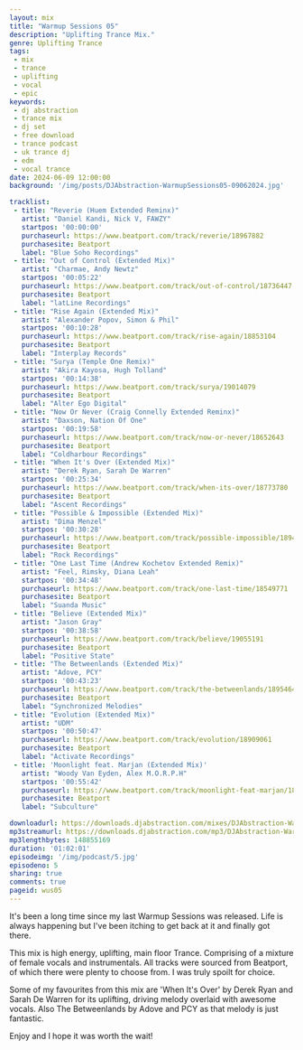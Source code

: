 ```yaml
---
layout: mix
title: "Warmup Sessions 05"
description: "Uplifting Trance Mix."
genre: Uplifting Trance
tags:
 - mix
 - trance
 - uplifting
 - vocal
 - epic
keywords:
 - dj abstraction
 - trance mix
 - dj set
 - free download
 - trance podcast
 - uk trance dj
 - edm
 - vocal trance
date: 2024-06-09 12:00:00
background: '/img/posts/DJAbstraction-WarmupSessions05-09062024.jpg'

tracklist:
 - title: "Reverie (Huem Extended Reminx)"
   artist: "Daniel Kandi, Nick V, FAWZY"
   startpos: '00:00:00'
   purchaseurl: https://www.beatport.com/track/reverie/18967882
   purchasesite: Beatport
   label: "Blue Soho Recordings"
 - title: "Out of Control (Extended Mix)"
   artist: "Charmae, Andy Newtz"
   startpos: '00:05:22'
   purchaseurl: https://www.beatport.com/track/out-of-control/18736447
   purchasesite: Beatport
   label: "latLine Recordings"
 - title: "Rise Again (Extended Mix)"
   artist: "Alexander Popov, Simon & Phil"
   startpos: '00:10:28'
   purchaseurl: https://www.beatport.com/track/rise-again/18853104
   purchasesite: Beatport
   label: "Interplay Records"
 - title: "Surya (Temple One Remix)"
   artist: "Akira Kayosa, Hugh Tolland"
   startpos: '00:14:38'
   purchaseurl: https://www.beatport.com/track/surya/19014079
   purchasesite: Beatport
   label: "Alter Ego Digital"
 - title: "Now Or Never (Craig Connelly Extended Reminx)"
   artist: "Daxson, Nation Of One"
   startpos: '00:19:58'
   purchaseurl: https://www.beatport.com/track/now-or-never/18652643
   purchasesite: Beatport
   label: "Coldharbour Recordings"
 - title: "When It's Over (Extended Mix)"
   artist: "Derek Ryan, Sarah De Warren"
   startpos: '00:25:34'
   purchaseurl: https://www.beatport.com/track/when-its-over/18773780
   purchasesite: Beatport
   label: "Ascent Recordings"
 - title: "Possible & Impossible (Extended Mix)"
   artist: "Dima Menzel"
   startpos: '00:30:28'
   purchaseurl: https://www.beatport.com/track/possible-impossible/18940650
   purchasesite: Beatport
   label: "Rock Recordings"
 - title: "One Last Time (Andrew Kochetov Extended Remix)"
   artist: "Feel, Rimsky, Diana Leah"
   startpos: '00:34:48'
   purchaseurl: https://www.beatport.com/track/one-last-time/18549771
   purchasesite: Beatport
   label: "Suanda Music"
 - title: "Believe (Extended Mix)"
   artist: "Jason Gray"
   startpos: '00:38:58'
   purchaseurl: https://www.beatport.com/track/believe/19055191
   purchasesite: Beatport
   label: "Positive State"
 - title: "The Betweenlands (Extended Mix)"
   artist: "Adove, PCY"
   startpos: '00:43:23'
   purchaseurl: https://www.beatport.com/track/the-betweenlands/18954646
   purchasesite: Beatport
   label: "Synchronized Melodies"
 - title: "Evolution (Extended Mix)"
   artist: "UDM"
   startpos: '00:50:47'
   purchaseurl: https://www.beatport.com/track/evolution/18909061
   purchasesite: Beatport
   label: "Activate Recordings"
 - title: 'Moonlight feat. Marjan (Extended Mix)'
   artist: "Woody Van Eyden, Alex M.O.R.P.H"
   startpos: '00:55:42'
   purchaseurl: https://www.beatport.com/track/moonlight-feat-marjan/18609735
   purchasesite: Beatport
   label: "Subculture"

downloadurl: https://downloads.djabstraction.com/mixes/DJAbstraction-WarmupSessions05-09062024.zip
mp3streamurl: https://downloads.djabstraction.com/mp3/DJAbstraction-WarmupSessions05-09062024.mp3
mp3lengthbytes: 148855169
duration: '01:02:01'
episodeimg: '/img/podcast/5.jpg'
episodeno: 5
sharing: true
comments: true
pageid: wus05
---
```

It's been a long time since my last Warmup Sessions was released. Life is always happening but I've been itching to get back at it and finally got there.

This mix is high energy, uplifting, main floor Trance. Comprising of a mixture of female vocals and instrumentals. All tracks were sourced from Beatport, of which there were plenty to choose from. I was truly spoilt for choice.

Some of my favourites from this mix are 'When It's Over' by Derek Ryan and Sarah De Warren for its uplifting, driving melody overlaid with awesome vocals. Also The Betweenlands by Adove and PCY as that melody is just fantastic.

Enjoy and I hope it was worth the wait!